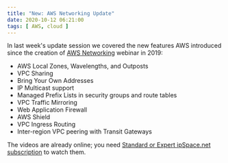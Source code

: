 ```yaml
---
title: "New: AWS Networking Update"
date: 2020-10-12 06:21:00
tags: [ AWS, cloud ]
---
```

In last week's update session we covered the new features AWS introduced since the creation of [AWS Networking](https://www.ipspace.net/Amazon_Web_Services_Networking) webinar in 2019:

* AWS Local Zones, Wavelengths, and Outposts
* VPC Sharing
* Bring Your Own Addresses
* IP Multicast support
* Managed Prefix Lists in security groups and route tables
* VPC Traffic Mirroring
* Web Application Firewall
* AWS Shield
* VPC Ingress Routing
* Inter-region VPC peering with Transit Gateways

The videos are already online; you need [Standard or Expert ipSpace.net subscription](https://www.ipspace.net/Subscription/Individual) to watch them.
